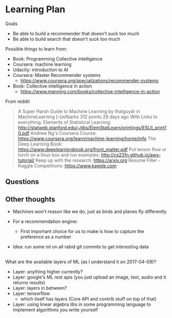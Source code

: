 # Learning Plan

Goals

* Be able to build a recommender that doesn't suck too much
* Be able to build search that doesn't suck too much

Possible things to learn from:

* Book: Programming Collective intelligence
* Coursera: machine learning
* Udacity: introduction to AI
* Coursera: Master Recommender systems
    * https://www.coursera.org/specializations/recommender-systems
* Book: Collective intelligence in action
    * https://www.manning.com/books/collective-intelligence-in-action

From reddit

> A Super Harsh Guide to Machine Learning by thatguydr in MachineLearning
> [–]wfbarks 312 points 29 days ago
> With Links to everything:
> Elements of Statistical Learning: http://statweb.stanford.edu/~tibs/ElemStatLearn/printings/ESLII_print10.pdf
> Andrew Ng's Coursera Course: https://www.coursera.org/learn/machine-learning/home/info
> The Deep Learning Book: https://www.deeplearningbook.org/front_matter.pdf
> Put tensor flow or torch on a linux box and run examples: http://cs231n.github.io/aws-tutorial/
> Keep up with the research: https://arxiv.org
> Resume Filler - Kaggle Competitions: https://www.kaggle.com

## Questions

## Other thoughts

* Machines won't reason like we do, just as birds and planes fly differently
* For a recommendation engine:
    * First important choice for us to make is how to capture the preference as a number

* Idea: run some ml on all rabid git commits to get interesting data

##

What are the available layers of ML (as I understand it on 2017-04-09)?

* Layer: anything higher currently?
* Layer: google's ML rest apis (you just upload an image, text, audio and it returns results)
* Layer: layers in between?
* Layer: tensorflow
    * which itself has layers (Core API and contrib stuff on top of that)
* Layer: using linear algebra libs in some programming language to implement algorithms you write yourself
